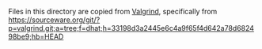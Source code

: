 Files in this directory are copied from [Valgrind](https://valgrind.org/), specifically from
https://sourceware.org/git/?p=valgrind.git;a=tree;f=dhat;h=33198d3a2445e6c4a9f65f4d642a78d682498be9;hb=HEAD
